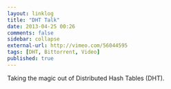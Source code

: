 ```yaml
---
layout: linklog
title: "DHT Talk"
date: 2013-04-25 00:26
comments: false
sidebar: collapse
external-url: http://vimeo.com/56044595
tags: [DHT, Bittorrent, Video]
published: true
---
```


Taking the magic out of Distributed Hash Tables (DHT).
